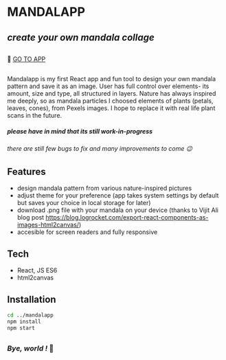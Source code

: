 # MANDALAPP
## _create your own mandala collage_
##
🌸 [GO TO APP](http://mandalapp.netlify.app)
##
Mandalapp is my first React app and fun tool to design your own mandala pattern and save it as an image. User has full control over elements- its amount, size and type, all structured in layers. Nature has always inspired me deeply, so as mandala particles I choosed elements of plants (petals, leaves, cones), from Pexels images. I hope to replace it with real life plant scans in the future. 
##### _please have in mind that its still work-in-progress_
###### _there are still few bugs to fix and many improvements to come_ 😉
##
## Features
- design mandala pattern from various nature-inspired pictures
- adjust theme for your preference (app takes system settings by default but saves your choice in local storage for later)
- download .png file with your mandala on your device (thanks to Vijit Ali blog post https://blog.logrocket.com/export-react-components-as-images-html2canvas/)
- accesible for screen readers and fully responsive
##
## Tech
- React, JS ES6
-  html2canvas
##
## Installation

```sh
cd ../mandalapp
npm install
npm start
```
##
### _Bye, world !_   🌸
